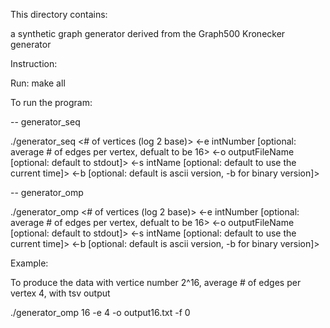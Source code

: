 This directory contains:

a synthetic graph generator derived from the Graph500 Kronecker generator

Instruction:

Run: make all

To run the program:

-- generator_seq

./generator_seq <# of vertices (log 2 base)> <-e intNumber [optional: average # of edges per vertex, defualt to be 16> <-o outputFileName [optional: default to stdout]> <-s intName [optional: default to use the current time]> <-b [optional: default is ascii version, -b for binary version]>


-- generator_omp

./generator_omp <# of vertices (log 2 base)> <-e intNumber [optional: average # of edges per vertex, defualt to be 16> <-o outputFileName [optional: default to stdout]> <-s intName [optional: default to use the current time]> <-b [optional: default is ascii version, -b for binary version]>

Example:

To produce the data with vertice number 2^16, average # of edges per vertex 4, with tsv output

./generator_omp	16 -e 4 -o output16.txt -f 0

